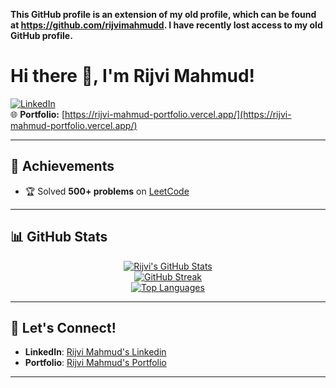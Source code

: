 **This GitHub profile is an extension of my old profile, which can be found at https://github.com/rijvimahmudd. I have recently lost access to my old GitHub profile.**

# Hi there 👋, I'm Rijvi Mahmud!  

[![LinkedIn](https://img.shields.io/badge/-Connect-blue?style=flat&logo=linkedin&logoColor=white)](https://www.linkedin.com/in/rijvi-mahmud/)  
🌐 **Portfolio:** [https://rijvi-mahmud-portfolio.vercel.app/](https://rijvi-mahmud-portfolio.vercel.app/)  

---

## 🌟 Achievements  

- 🏆 Solved **500+ problems** on [LeetCode](https://leetcode.com/rijvimahmud/)

---

## 📊 GitHub Stats  

<div align="center">

[![Rijvi's GitHub Stats](https://github-readme-stats.vercel.app/api?username=rijvi-mahmud&show_icons=true&theme=radical)](https://github.com/anuraghazra/github-readme-stats)  
[![GitHub Streak](https://streak-stats.demolab.com?user=rijvi-mahmud&theme=radical)](https://git.io/streak-stats)  
[![Top Languages](https://github-readme-stats.vercel.app/api/top-langs/?username=rijvi-mahmud&layout=compact&theme=radical)](https://github.com/anuraghazra/github-readme-stats)

</div>

---


## 💬 Let's Connect!  

- **LinkedIn**: [Rijvi Mahmud's Linkedin](https://www.linkedin.com/in/rijvi-mahmud/)  
- **Portfolio**: [Rijvi Mahmud's Portfolio](https://rijvi-mahmud-portfolio.vercel.app/)

---


<!---
rijvi-mahmud/rijvi-mahmud is a ✨ special ✨ repository because its `README.md` (this file) appears on your GitHub profile.
You can click the Preview link to take a look at your changes.
--->
